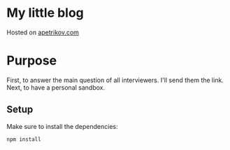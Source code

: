 # My little blog
Hosted on [apetrikov.com](http://apetrikov.com)

# Purpose
First, to answer the main question of all interviewers. I'll send them the link.
Next, to have a personal sandbox.

## Setup

Make sure to install the dependencies:

```bash
npm install
```
